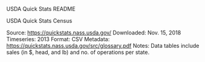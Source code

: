 USDA Quick Stats README

USDA Quick Stats Census

Source: https://quickstats.nass.usda.gov/
Downloaded: Nov. 15, 2018
Timeseries: 2013
Format: CSV
Metadata: https://quickstats.nass.usda.gov/src/glossary.pdf
Notes: Data tables include sales (in $, head, and lb) and no. of operations per state.